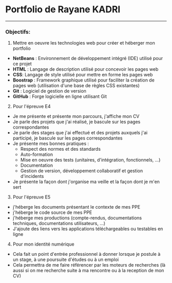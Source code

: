 # Portfolio de Rayane KADRI
---
### Objectifs:
1. Mettre en oeuvre les technologies web pour créer et héberger mon portfolio
 - **NetBeans** : Environnement de développement intégré (IDE) utilisé pour ce projet
 - **HTML** : Langage de description utilisé pour concevoir les pages web
 - **CSS**: Langage de style utilisé pour mettre en forme les pages web
 - **Boostrap** : Framework graphique utilisé pour faciliter la création de pages web (utilisation d'une base de règles CSS existantes)
 - **Git** : Logiciel de gestion de version
 - **GitHub** : Forge logicielle en ligne utilisant Git
2. Pour l'épreuve E4
 - Je me présente et présente mon parcours, j'affiche mon CV
 - Je parle des projets que j'ai réalisé, je bascule sur les pages correspondantes
 - Je parle des stages que j'ai effectué et des projets auxquels j'ai participé, je bascule sur les pages correspondantes
 - Je présente mes bonnes pratiques :
    - Respect des normes et des standards
    - Auto-formation
    - Mise en oeuvre des tests (unitaires, d'intégration, fonctionnels, ...)
    - Documentation
    - Gestion de version, développement collaboratif et gestion d'incidents
 - Je présente la façon dont j'organise ma veille et la façon dont je m'en sert
3. Pour l'épreuve E5
- j'héberge les documents présentant le contexte de mes PPE
- j'héberge le code source de mes PPE
- j'héberge mes productions (compte-rendus, documentations techniques, documentations utilisateurs, ...)
- J'ajoute des liens vers les applications téléchargeables ou testables en ligne
4. Pour mon identité numérique
- Cela fait un point d'entrée professionnel à donner lorsque je postule à un stage, à une poursuite d'études ou à un emploi
- Cela permettra de me faire référencer par les moteurs de recherches (là aussi si on me recherche suite à ma rencontre ou à la reception de mon CV)
